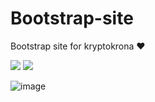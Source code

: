 # Bootstrap-site
Bootstrap site for kryptokrona ❤️

<a href="https://chat.kryptokrona.se"><img src="https://img.shields.io/discord/562673808582901793?label=Discord&logo=Discord&logoColor=white&style=plastic"></a>
<a href="https://twitter.com/kryptokrona"><img src="https://img.shields.io/twitter/follow/kryptokrona?style=social"></a>

![image](https://user-images.githubusercontent.com/36674091/139846336-b2dda33f-f2e6-4517-b4a0-4799fc2a58ac.png)
